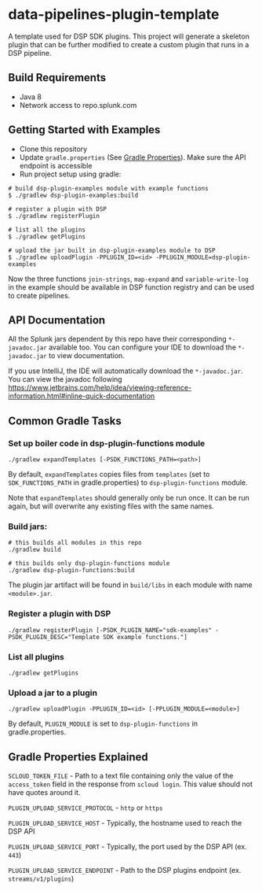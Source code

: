 # data-pipelines-plugin-template

A template used for DSP SDK plugins. This project will generate a skeleton plugin that can be further modified
to create a custom plugin that runs in a DSP pipeline.

## Build Requirements

* Java 8
* Network access to repo.splunk.com

## Getting Started with Examples
* Clone this repository
* Update `gradle.properties` (See [Gradle Properties](#gradle-properties-explained)). Make sure the API endpoint is accessible
* Run project setup using gradle:
```
# build dsp-plugin-examples module with example functions
$ ./gradlew dsp-plugin-examples:build

# register a plugin with DSP
$ ./gradlew registerPlugin

# list all the plugins
$ ./gradlew getPlugins

# upload the jar built in dsp-plugin-examples module to DSP
$ ./gradlew uploadPlugin -PPLUGIN_ID=<id> -PPLUGIN_MODULE=dsp-plugin-examples
```

Now the three functions `join-strings`, `map-expand` and `variable-write-log` in the example should be available in DSP function registry and can be used to create pipelines.


## API Documentation
All the Splunk jars dependent by this repo have their corresponding `*-javadoc.jar` available too. You can configure your IDE to download the `*-javadoc.jar` to view documentation.

If you use IntelliJ, the IDE will automatically download the `*-javadoc.jar`. You can view the javadoc following https://www.jetbrains.com/help/idea/viewing-reference-information.html#inline-quick-documentation


## Common Gradle Tasks
### Set up boiler code in dsp-plugin-functions module
```
./gradlew expandTemplates [-PSDK_FUNCTIONS_PATH=<path>]
```
By default, `expandTemplates` copies files from `templates` (set to `SDK_FUNCTIONS_PATH` in gradle.properties) to `dsp-plugin-functions` module.

Note that `expandTemplates` should generally only be run once. It can be run again, but will overwrite any existing files
with the same names.

### Build jars:

```
# this builds all modules in this repo
./gradlew build

# this builds only dsp-plugin-functions module
./gradlew dsp-plugin-functions:build
```

The plugin jar artifact will be found in `build/libs` in each module with name `<module>.jar`.

### Register a plugin with DSP
```
./gradlew registerPlugin [-PSDK_PLUGIN_NAME="sdk-examples" -PSDK_PLUGIN_DESC="Template SDK example functions."]
```

### List all plugins
```
./gradlew getPlugins
```

### Upload a jar to a plugin
```
./gradlew uploadPlugin -PPLUGIN_ID=<id> [-PPLUGIN_MODULE=<module>]
```
By default, `PLUGIN_MODULE` is set to `dsp-plugin-functions` in gradle.properties.

## Gradle Properties Explained
`SCLOUD_TOKEN_FILE` - Path to a text file containing only the value of the `access_token` field in the response from `scloud login`. This value should not have quotes around it.

`PLUGIN_UPLOAD_SERVICE_PROTOCOL` - `http` or `https`

`PLUGIN_UPLOAD_SERVICE_HOST` - Typically, the hostname used to reach the DSP API

`PLUGIN_UPLOAD_SERVICE_PORT` - Typically, the port used by the DSP API (ex. `443`)

`PLUGIN_UPLOAD_SERVICE_ENDPOINT` - Path to the DSP plugins endpoint (ex. `streams/v1/plugins`)
